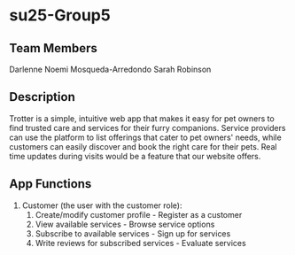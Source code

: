 # su25-Group5
## Team Members
Darlenne Noemi Mosqueda-Arredondo
Sarah Robinson

## Description
Trotter is a simple, intuitive web app that makes it easy for pet owners to find trusted care and services for their furry companions. Service providers can use the platform to list offerings that cater to pet owners' needs, while customers can easily discover and book the right care for their pets. Real time updates during visits would be a feature that our website offers.


## App Functions
1. Customer (the user with the customer role):
    1. Create/modify customer profile - Register as a customer
    2. View available services - Browse service options
    3. Subscribe to available services - Sign up for services
    4. Write reviews for subscribed services - Evaluate services

